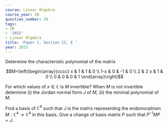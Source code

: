```yaml
---
course: Linear Algebra
course_year: IB
question_number: 39
tags:
- IB
- '2015'
- Linear Algebra
title: 'Paper 1, Section II, E '
year: 2015
---
```




Determine the characteristic polynomial of the matrix

$$M=\left(\begin{array}{cccc}
x & 1 & 1 & 0 \\
1-x & 0 & -1 & 0 \\
2 & 2 x & 1 & 0 \\
0 & 0 & 0 & 1
\end{array}\right)$$

For which values of $x \in \mathbb{C}$ is $M$ invertible? When $M$ is not invertible determine (i) the Jordan normal form $J$ of $M$, (ii) the minimal polynomial of $M$.

Find a basis of $\mathbb{C}^{4}$ such that $J$ is the matrix representing the endomorphism $M: \mathbb{C}^{4} \rightarrow \mathbb{C}^{4}$ in this basis. Give a change of basis matrix $P$ such that $P^{-1} M P=J$.
